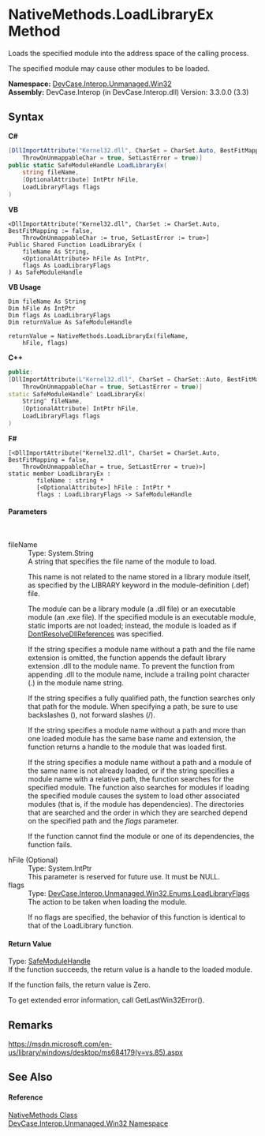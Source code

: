 # NativeMethods.LoadLibraryEx Method 
 

Loads the specified module into the address space of the calling process. 

 The specified module may cause other modules to be loaded.

**Namespace:**&nbsp;<a href="N_DevCase_Interop_Unmanaged_Win32">DevCase.Interop.Unmanaged.Win32</a><br />**Assembly:**&nbsp;DevCase.Interop (in DevCase.Interop.dll) Version: 3.3.0.0 (3.3)

## Syntax

**C#**<br />
``` C#
[DllImportAttribute("Kernel32.dll", CharSet = CharSet.Auto, BestFitMapping = false, 
	ThrowOnUnmappableChar = true, SetLastError = true)]
public static SafeModuleHandle LoadLibraryEx(
	string fileName,
	[OptionalAttribute] IntPtr hFile,
	LoadLibraryFlags flags
)
```

**VB**<br />
``` VB
<DllImportAttribute("Kernel32.dll", CharSet := CharSet.Auto, BestFitMapping := false, 
	ThrowOnUnmappableChar := true, SetLastError := true>]
Public Shared Function LoadLibraryEx ( 
	fileName As String,
	<OptionalAttribute> hFile As IntPtr,
	flags As LoadLibraryFlags
) As SafeModuleHandle
```

**VB Usage**<br />
``` VB Usage
Dim fileName As String
Dim hFile As IntPtr
Dim flags As LoadLibraryFlags
Dim returnValue As SafeModuleHandle

returnValue = NativeMethods.LoadLibraryEx(fileName, 
	hFile, flags)
```

**C++**<br />
``` C++
public:
[DllImportAttribute(L"Kernel32.dll", CharSet = CharSet::Auto, BestFitMapping = false, 
	ThrowOnUnmappableChar = true, SetLastError = true)]
static SafeModuleHandle^ LoadLibraryEx(
	String^ fileName, 
	[OptionalAttribute] IntPtr hFile, 
	LoadLibraryFlags flags
)
```

**F#**<br />
``` F#
[<DllImportAttribute("Kernel32.dll", CharSet = CharSet.Auto, BestFitMapping = false, 
	ThrowOnUnmappableChar = true, SetLastError = true)>]
static member LoadLibraryEx : 
        fileName : string * 
        [<OptionalAttribute>] hFile : IntPtr * 
        flags : LoadLibraryFlags -> SafeModuleHandle 

```


#### Parameters
&nbsp;<dl><dt>fileName</dt><dd>Type: System.String<br />A string that specifies the file name of the module to load. 

 This name is not related to the name stored in a library module itself, as specified by the LIBRARY keyword in the module-definition (.def) file. 

 The module can be a library module (a .dll file) or an executable module (an .exe file). If the specified module is an executable module, static imports are not loaded; instead, the module is loaded as if <a href="T_DevCase_Interop_Unmanaged_Win32_Enums_LoadLibraryFlags">DontResolveDllReferences</a> was specified. 

 If the string specifies a module name without a path and the file name extension is omitted, the function appends the default library extension .dll to the module name. To prevent the function from appending .dll to the module name, include a trailing point character (.) in the module name string. 

 If the string specifies a fully qualified path, the function searches only that path for the module. When specifying a path, be sure to use backslashes (\), not forward slashes (/). 

 If the string specifies a module name without a path and more than one loaded module has the same base name and extension, the function returns a handle to the module that was loaded first. 

 If the string specifies a module name without a path and a module of the same name is not already loaded, or if the string specifies a module name with a relative path, the function searches for the specified module. The function also searches for modules if loading the specified module causes the system to load other associated modules (that is, if the module has dependencies). The directories that are searched and the order in which they are searched depend on the specified path and the *flags* parameter. 

 If the function cannot find the module or one of its dependencies, the function fails.</dd><dt>hFile (Optional)</dt><dd>Type: System.IntPtr<br />This parameter is reserved for future use. It must be NULL.</dd><dt>flags</dt><dd>Type: <a href="T_DevCase_Interop_Unmanaged_Win32_Enums_LoadLibraryFlags">DevCase.Interop.Unmanaged.Win32.Enums.LoadLibraryFlags</a><br />The action to be taken when loading the module. 

 If no flags are specified, the behavior of this function is identical to that of the LoadLibrary function.</dd></dl>

#### Return Value
Type: <a href="T_DevCase_Interop_Unmanaged_Win32_SafeHandles_SafeModuleHandle">SafeModuleHandle</a><br />If the function succeeds, the return value is a handle to the loaded module. 

 If the function fails, the return value is Zero. 

 To get extended error information, call GetLastWin32Error().

## Remarks
<a href="https://msdn.microsoft.com/en-us/library/windows/desktop/ms684179(v=vs.85).aspx" target="_blank">https://msdn.microsoft.com/en-us/library/windows/desktop/ms684179(v=vs.85).aspx</a>

## See Also


#### Reference
<a href="T_DevCase_Interop_Unmanaged_Win32_NativeMethods">NativeMethods Class</a><br /><a href="N_DevCase_Interop_Unmanaged_Win32">DevCase.Interop.Unmanaged.Win32 Namespace</a><br />